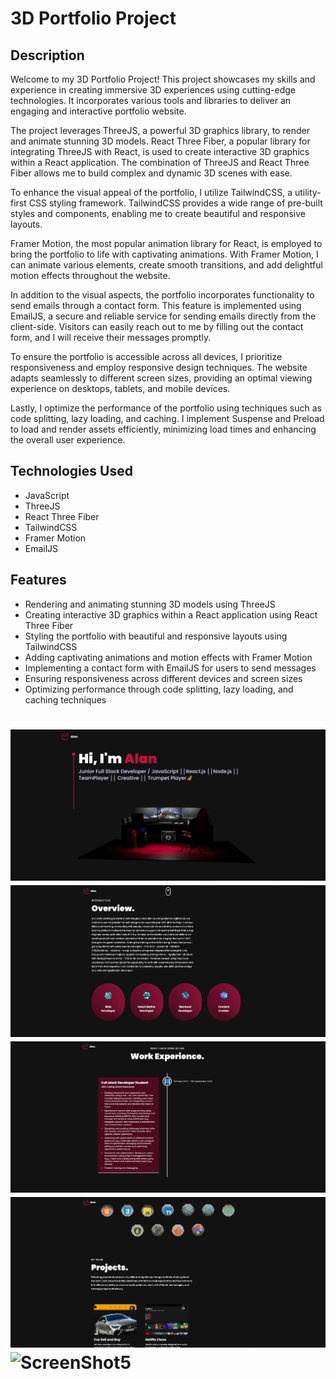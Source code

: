<h1>3D Portfolio Project</h1>
<h2>Description</h2>
Welcome to my 3D Portfolio Project! This project showcases my skills and experience in creating immersive 3D experiences using cutting-edge technologies. It incorporates various tools and libraries to deliver an engaging and interactive portfolio website.

The project leverages ThreeJS, a powerful 3D graphics library, to render and animate stunning 3D models. React Three Fiber, a popular library for integrating ThreeJS with React, is used to create interactive 3D graphics within a React application. The combination of ThreeJS and React Three Fiber allows me to build complex and dynamic 3D scenes with ease.

To enhance the visual appeal of the portfolio, I utilize TailwindCSS, a utility-first CSS styling framework. TailwindCSS provides a wide range of pre-built styles and components, enabling me to create beautiful and responsive layouts.

Framer Motion, the most popular animation library for React, is employed to bring the portfolio to life with captivating animations. With Framer Motion, I can animate various elements, create smooth transitions, and add delightful motion effects throughout the website.

In addition to the visual aspects, the portfolio incorporates functionality to send emails through a contact form. This feature is implemented using EmailJS, a secure and reliable service for sending emails directly from the client-side. Visitors can easily reach out to me by filling out the contact form, and I will receive their messages promptly.

To ensure the portfolio is accessible across all devices, I prioritize responsiveness and employ responsive design techniques. The website adapts seamlessly to different screen sizes, providing an optimal viewing experience on desktops, tablets, and mobile devices.

Lastly, I optimize the performance of the portfolio using techniques such as code splitting, lazy loading, and caching. I implement Suspense and Preload to load and render assets efficiently, minimizing load times and enhancing the overall user experience.

<h2>Technologies Used</h2>
<ul>
<li>JavaScript</li>
<li>ThreeJS</li>
<li>React Three Fiber</li>
<li>TailwindCSS</li>
<li>Framer Motion</li>
<li>EmailJS</li>
</ul>

<h2>Features</h2>
<ul>
<li>Rendering and animating stunning 3D models using ThreeJS</li>
<li>Creating interactive 3D graphics within a React application using React Three Fiber</li>
<li>Styling the portfolio with beautiful and responsive layouts using TailwindCSS</li>
<li>Adding captivating animations and motion effects with Framer Motion</li>
<li>Implementing a contact form with EmailJS for users to send messages</li>
<li>Ensuring responsiveness across different devices and screen sizes</li>
<li>Optimizing performance through code splitting, lazy loading, and caching techniques</li>
</ul>


![ScreenShot1](./src/ReadMePhotos/3d-portfolio-ss1.jpg)
![ScreenShot2](./src/ReadMePhotos/3d-portfolio-ss2.jpg)
![ScreenShot3](./src/ReadMePhotos/3d-portfolio-ss3.jpg)
![ScreenShot4](./src/ReadMePhotos/3d-portfolio-ss4.jpg)
![ScreenShot5](./src/ReadMePhotos/3d-portfolio-ss5jpg)
=======



